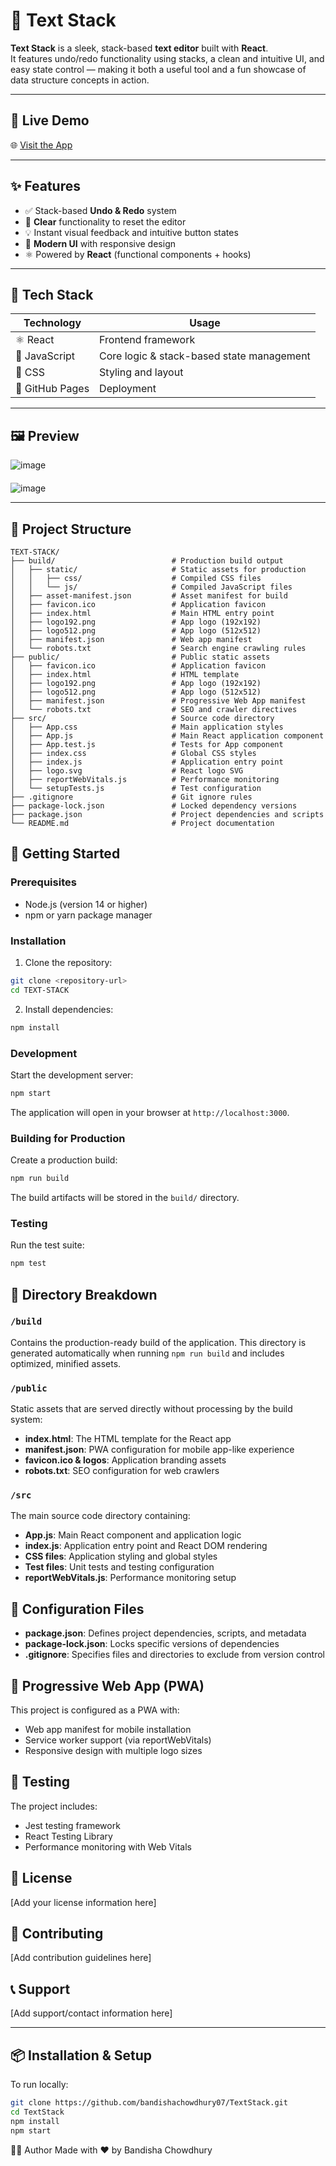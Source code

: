 # 📝 Text Stack

**Text Stack** is a sleek, stack-based **text editor** built with **React**.  
It features undo/redo functionality using stacks, a clean and intuitive UI, and easy state control — making it both a useful tool and a fun showcase of data structure concepts in action.

---

## 🚀 Live Demo

🌐 [Visit the App](https://bandishachowdhury07.github.io/TextStack)

---

## ✨ Features

- ✅ Stack-based **Undo & Redo** system
- 🧼 **Clear** functionality to reset the editor
- 💡 Instant visual feedback and intuitive button states
- 🎨 **Modern UI** with responsive design
- ⚛️ Powered by **React** (functional components + hooks)

---

## 🧠 Tech Stack

| Technology | Usage |
|------------|--------|
| ⚛️ React   | Frontend framework |
| 🧱 JavaScript | Core logic & stack-based state management |
| 💅 CSS     | Styling and layout |
| 📄 GitHub Pages | Deployment |

---

## 🖼️ Preview

<div style="display: flex; flex-direction: column; gap: 20px;">
  <img src="https://github.com/user-attachments/assets/9658dccf-2dfa-41d5-a7c8-c18c506b175d" alt="image" />
  <img src="https://github.com/user-attachments/assets/57a52d95-0f77-4163-8a94-d4a279183c3a" alt="image" />
</div>

---

## 📁 Project Structure

```
TEXT-STACK/
├── build/                          # Production build output
│   ├── static/                     # Static assets for production
│   │   ├── css/                    # Compiled CSS files
│   │   └── js/                     # Compiled JavaScript files
│   ├── asset-manifest.json         # Asset manifest for build
│   ├── favicon.ico                 # Application favicon
│   ├── index.html                  # Main HTML entry point
│   ├── logo192.png                 # App logo (192x192)
│   ├── logo512.png                 # App logo (512x512)
│   ├── manifest.json               # Web app manifest
│   └── robots.txt                  # Search engine crawling rules
├── public/                         # Public static assets
│   ├── favicon.ico                 # Application favicon
│   ├── index.html                  # HTML template
│   ├── logo192.png                 # App logo (192x192)
│   ├── logo512.png                 # App logo (512x512)
│   ├── manifest.json               # Progressive Web App manifest
│   └── robots.txt                  # SEO and crawler directives
├── src/                            # Source code directory
│   ├── App.css                     # Main application styles
│   ├── App.js                      # Main React application component
│   ├── App.test.js                 # Tests for App component
│   ├── index.css                   # Global CSS styles
│   ├── index.js                    # Application entry point
│   ├── logo.svg                    # React logo SVG
│   ├── reportWebVitals.js          # Performance monitoring
│   └── setupTests.js               # Test configuration
├── .gitignore                      # Git ignore rules
├── package-lock.json               # Locked dependency versions
├── package.json                    # Project dependencies and scripts
└── README.md                       # Project documentation
```

## 🚀 Getting Started

### Prerequisites

- Node.js (version 14 or higher)
- npm or yarn package manager

### Installation

1. Clone the repository:
```bash
git clone <repository-url>
cd TEXT-STACK
```

2. Install dependencies:
```bash
npm install
```

### Development

Start the development server:
```bash
npm start
```

The application will open in your browser at `http://localhost:3000`.

### Building for Production

Create a production build:
```bash
npm run build
```

The build artifacts will be stored in the `build/` directory.

### Testing

Run the test suite:
```bash
npm test
```

## 📂 Directory Breakdown

### `/build`
Contains the production-ready build of the application. This directory is generated automatically when running `npm run build` and includes optimized, minified assets.

### `/public`
Static assets that are served directly without processing by the build system:
- **index.html**: The HTML template for the React app
- **manifest.json**: PWA configuration for mobile app-like experience
- **favicon.ico & logos**: Application branding assets
- **robots.txt**: SEO configuration for web crawlers

### `/src`
The main source code directory containing:
- **App.js**: Main React component and application logic
- **index.js**: Application entry point and React DOM rendering
- **CSS files**: Application styling and global styles
- **Test files**: Unit tests and testing configuration
- **reportWebVitals.js**: Performance monitoring setup

## 🔧 Configuration Files

- **package.json**: Defines project dependencies, scripts, and metadata
- **package-lock.json**: Locks specific versions of dependencies
- **.gitignore**: Specifies files and directories to exclude from version control

## 📱 Progressive Web App (PWA)

This project is configured as a PWA with:
- Web app manifest for mobile installation
- Service worker support (via reportWebVitals)
- Responsive design with multiple logo sizes

## 🧪 Testing

The project includes:
- Jest testing framework
- React Testing Library
- Performance monitoring with Web Vitals

## 📄 License

[Add your license information here]

## 🤝 Contributing

[Add contribution guidelines here]

## 📞 Support

[Add support/contact information here]

---

## 📦 Installation & Setup

To run locally:

```bash
git clone https://github.com/bandishachowdhury07/TextStack.git
cd TextStack
npm install
npm start
```

🙋‍♀️ Author
Made with ❤️ by Bandisha Chowdhury
